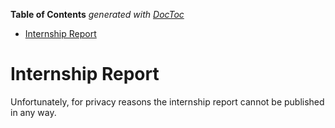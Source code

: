 <!-- START doctoc generated TOC please keep comment here to allow auto update -->
<!-- DON'T EDIT THIS SECTION, INSTEAD RE-RUN doctoc TO UPDATE -->
**Table of Contents**  *generated with [DocToc](https://github.com/thlorenz/doctoc)*

- [Internship Report](#internship-report)

<!-- END doctoc generated TOC please keep comment here to allow auto update -->

# Internship Report

Unfortunately, for privacy reasons the internship report cannot be published in any way.